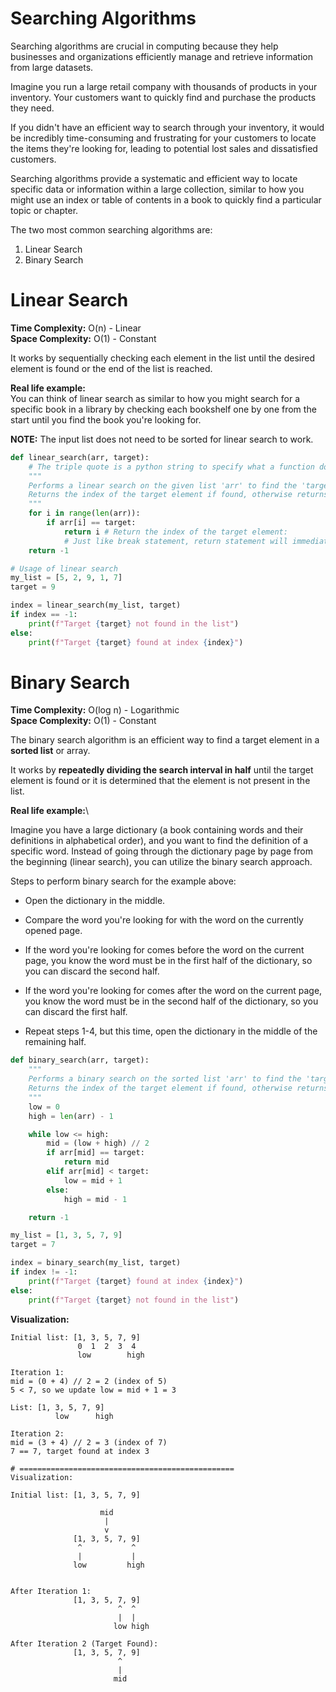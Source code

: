 # Searching Algorithms

Searching algorithms are crucial in computing because they help businesses and organizations efficiently manage and retrieve information from large datasets.

Imagine you run a large retail company with thousands of products in your inventory. Your customers want to quickly find and purchase the products they need. 

If you didn't have an efficient way to search through your inventory, it would be incredibly time-consuming and frustrating for your customers to locate the items they're looking for, leading to potential lost sales and dissatisfied customers.

Searching algorithms provide a systematic and efficient way to locate specific data or information within a large collection, similar to how you might use an index or table of contents in a book to quickly find a particular topic or chapter.

The two most common searching algorithms are:
1. Linear Search
2. Binary Search

# Linear Search

**Time Complexity:** O(n) - Linear\
**Space Complexity:** O(1) - Constant

It works by sequentially checking each element in the list until the desired element is found or the end of the list is reached.

**Real life example:**\
You can think of linear search as similar to how you might search for a specific book in a library by checking each bookshelf one by one from the start until you find the book you're looking for.

**NOTE:** The input list does not need to be sorted for linear search to work.

```python
def linear_search(arr, target):
    # The triple quote is a python string to specify what a function does
    """
    Performs a linear search on the given list 'arr' to find the 'target' element.
    Returns the index of the target element if found, otherwise returns -1.
    """
    for i in range(len(arr)):
        if arr[i] == target:
            return i # Return the index of the target element: 
            # Just like break statement, return statement will immediately exit the function itself
    return -1

# Usage of linear search
my_list = [5, 2, 9, 1, 7]
target = 9

index = linear_search(my_list, target)
if index == -1:
    print(f"Target {target} not found in the list")
else:
    print(f"Target {target} found at index {index}")
````

# Binary Search

**Time Complexity:** O(log n) - Logarithmic\
**Space Complexity:** O(1) - Constant

The binary search algorithm is an efficient way to find a target element in a **sorted list** or array.

It works by **repeatedly dividing the search interval in half** until the target element is found or it is determined that the element is not present in the list.

**Real life example:**\

Imagine you have a large dictionary (a book containing words and their definitions in alphabetical order), and you want to find the definition of a specific word. Instead of going through the dictionary page by page from the beginning (linear search), you can utilize the binary search approach.

Steps to perform binary search for the example above:
- Open the dictionary in the middle.

- Compare the word you're looking for with the word on the currently opened page.

- If the word you're looking for comes before the word on the current page, you know the word must be in the first half of the dictionary, so you can discard the second half.

- If the word you're looking for comes after the word on the current page, you know the word must be in the second half of the dictionary, so you can discard the first half.

- Repeat steps 1-4, but this time, open the dictionary in the middle of the remaining half.

```python
def binary_search(arr, target):
    """
    Performs a binary search on the sorted list 'arr' to find the 'target' element.
    Returns the index of the target element if found, otherwise returns -1.
    """
    low = 0
    high = len(arr) - 1

    while low <= high:
        mid = (low + high) // 2
        if arr[mid] == target:
            return mid
        elif arr[mid] < target:
            low = mid + 1
        else:
            high = mid - 1

    return -1

my_list = [1, 3, 5, 7, 9]
target = 7

index = binary_search(my_list, target)
if index != -1:
    print(f"Target {target} found at index {index}")
else:
    print(f"Target {target} not found in the list")
```

**Visualization:**

```plaintext
Initial list: [1, 3, 5, 7, 9]
               0  1  2  3  4
               low        high

Iteration 1:
mid = (0 + 4) // 2 = 2 (index of 5)
5 < 7, so we update low = mid + 1 = 3

List: [1, 3, 5, 7, 9]
          low      high

Iteration 2:
mid = (3 + 4) // 2 = 3 (index of 7)
7 == 7, target found at index 3

# ================================================
Visualization:

Initial list: [1, 3, 5, 7, 9]

                    mid
                     |
                     v
              [1, 3, 5, 7, 9]
               ^           ^
               |           |
              low         high
                       

After Iteration 1:
              [1, 3, 5, 7, 9]
                        ^  ^
                        |  |
                       low high

After Iteration 2 (Target Found):
              [1, 3, 5, 7, 9]
                        ^
                        |
                       mid
```
